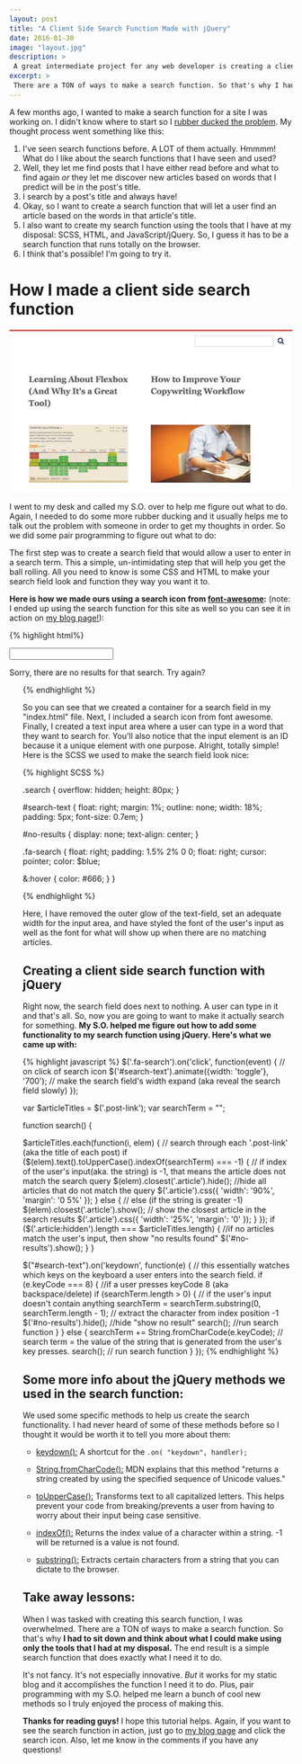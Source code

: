 ```yaml
---
layout: post
title: "A Client Side Search Function Made with jQuery"
date: 2016-01-30
image: "layout.jpg"
description: >
 A great intermediate project for any web developer is creating a client side search function with JavaScript and jQuery. See how to think about the problem and begin developing your search function here.
excerpt: >
 There are a TON of ways to make a search function. So that's why I had to sit down and think about what I could make using only the tools that I had at my disposal.The end result is a simple search function that does exactly what I need it to do. Here's how:
---
```


A few months ago, I wanted to make a search function for a site I was working on. I didn't know where to start so I [rubber ducked the problem](http://www.rubberduckdebugging.com/). My thought process went something like this:

1.  I've seen search functions before. A LOT of them actually. Hmmmm! What do I like about the search functions that I have seen and used?
2. Well, they let me find posts that I have either read before and what to find again *or* they let me discover new articles based on words that I predict will be in the post's title.
3. I search by a post's title and always have!
4. Okay, so I want to create a search function that will let a user find an article based on the words in that article's title.
5. I also want to create my search function using the tools that I have at my disposal: SCSS, HTML, and JavaScript/jQuery. So, I guess it has to be a search function that runs totally on the browser.
6. I think that's possible! I'm going to try it.

# How I made a client side search function

![Client side search function tutorial](/assets/searchFunction.jpg)

I went to my desk and called my S.O. over to help me figure out what to do. Again, I needed to do some more rubber ducking and it usually helps me to talk out the problem with someone in order to get my thoughts in order. So we did some pair programming to figure out what to do:

The first step was to create a search field that would allow a user to enter in a search term. This a simple, un-intimidating step that will help you get the ball rolling. All you need to know is some CSS and HTML to make your search field look and function they way you want it to.

**Here is how we made ours using a search icon from [font-awesome](https://fortawesome.github.io/Font-Awesome/):** (note: I ended up using the search function for this site as well so you can see it in action on [my blog page!](/blog/)):

{% highlight html%}
<div class="search">
  <i class="fa fa-search"></i>
  <input type="text" id="search-text" name="search">
</div>

<div id="no-results">
  <p>Sorry, there are no results for that search. Try again?</p>
</div>

<ul class="post-list">

{% endhighlight %}

So you can see that we created a container for a search field in my "index.html" file. Next, I included a search icon from font awesome. Finally, I created a text input area where a user can type in a word that they want to search for. You'll also notice that the input element is an ID because it a unique element with one purpose. Alright, totally simple! Here is the SCSS we used to make the search field look nice:

{% highlight SCSS %}

.search {
  overflow: hidden;
  height: 80px;
}

#search-text {
  float: right;
  margin: 1%;
  outline: none;
  width: 18%;
  padding: 5px;
  font-size: 0.7em;
}

#no-results {
  display: none;
  text-align: center;
}

.fa-search {
  float: right;
  padding: 1.5% 2% 0 0;
  float: right;
  cursor: pointer;
  color: $blue;

  &:hover {
    color: #666;
  }
}

{% endhighlight %}


Here, I have removed the outer glow of the text-field, set an adequate width for the input area, and have styled the font of the user's input as well as the font for what will show up when there are no matching articles.


## Creating a client side search function with jQuery
Right now, the search field does next to nothing. A user can type in it and that's all. So, now you are going to want to make it actually search for something. **My S.O. helped me figure out how to add some functionality to my search function using jQuery. Here's what we came up with:**

{% highlight javascript %}
$('.fa-search').on('click', function(event) { // on click of search icon
  $('#search-text').animate({width: 'toggle'}, '700'); // make the search field's width expand (aka reveal the search field slowly)
});

var $articleTitles = $('.post-link');
var searchTerm = "";


function search() {

  $articleTitles.each(function(i, elem) { // search through each '.post-link' (aka the title of each post)
    if ($(elem).text().toUpperCase().indexOf(searchTerm) === -1) { // if index of the user's input(aka. the string) is -1, that means the article does not match the search query
      $(elem).closest('.article').hide();  //hide all articles that do not match the query
      $('.article').css({
        'width': '90%',
        'margin': '0 5%'
      });
    } else { // else (if the string is greater -1)
      $(elem).closest('.article').show(); // show the closest article in the search results
      $('.article').css({
        'width': '25%',
        'margin': '0'
      });
    }
  });
  if ($('.article:hidden').length === $articleTitles.length) { //if no articles match the user's input, then show "no results found"
    $('#no-results').show();
   }
 }

 $("#search-text").on('keydown', function(e) { // this essentially watches which keys on the keyboard a user enters into the search field.
   if (e.keyCode === 8) { //if a user presses keyCode 8 (aka backspace/delete)
     if (searchTerm.length > 0) { // if the user's input doesn't contain anything
       searchTerm = searchTerm.substring(0, searchTerm.length - 1); // extract the character from index position -1
       $('#no-results').hide(); //hide "show no result"
       search(); //run search function
     }
   } else {
     searchTerm += String.fromCharCode(e.keyCode); // search term = the value of the string that is generated from the user's key presses.
     search(); // run search function
   }
 });
{% endhighlight %}


## Some more info about the jQuery methods we used in the search function:
We used some specific methods to help us create the search functionality. I had never heard of some of these methods before so I thought it would be worth it to tell you more about them:

- [keydown():](https://api.jquery.com/keydown/) A shortcut for the ```.on( "keydown", handler);```

- [String.fromCharCode():](https://developer.mozilla.org/en-US/docs/Web/JavaScript/Reference/Global_Objects/String/fromCharCode) MDN explains that this method "returns a string created by using the specified sequence of Unicode values."

- [toUpperCase():](http://www.w3schools.com/jsref/jsref_touppercase.asp) Transforms text to all capitalized letters. This helps prevent your code from breaking/prevents a user from having to worry about their input being case sensitive.

- [indexOf():](https://developer.mozilla.org/en-US/docs/Web/JavaScript/Reference/Global_Objects/String/indexOf) Returns the index value of a character within a string. -1 will be returned is a value is not found.

- [substring():](http://www.w3schools.com/jsref/jsref_substring.asp) Extracts certain characters from a string that you can dictate to the browser.

## Take away lessons:
When I was tasked with creating this search function, I was overwhelmed. There are a TON of ways to make a search function. So that's why **I had to sit down and think about what I could make using only the tools that I had at my disposal.** The end result is a simple search function that does exactly what I need it to do.

It's not fancy. It's not especially innovative. *But* it works for my static blog and it accomplishes the function I need it to do. Plus, pair programming with my S.O. helped me learn a bunch of cool new methods so I truly enjoyed the process of making this.

**Thanks for reading guys!** I hope this tutorial helps. Again, if you want to see the search function in action, just go to [my blog page](/blog/) and click the search icon. Also, let me know in the comments if you have any questions!
